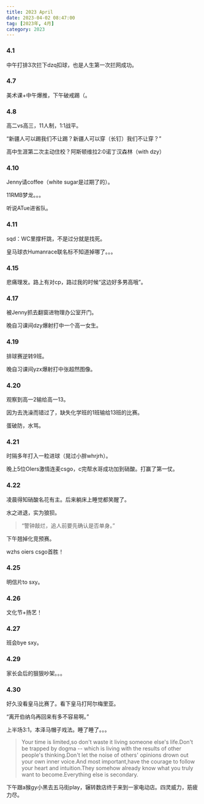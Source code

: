 ```yaml
---
title: 2023 April
date: 2023-04-02 08:47:00
tag: [2023年, 4月]
category: 2023
---
```


### 4.1

中午打排3次拦下dzq扣球，也是人生第一次拦网成功。

### 4.7

美术课+中午爆推，下午破戒踢（。

### 4.8

高二vs高三，11人制，1:1战平。

“新疆人可以踢我们不让踢？新疆人可以穿（长钉）我们不让穿？”

高中生涯第二次主动住校？阿斯顿维拉2:0诺丁汉森林（with dzy）

### 4.10

Jenny请coffee（white sugar是过期了的）。

11RMB梦龙。。。

听说ATue进省队。

### 4.11

sqd：WC里撑杆跳，不是过分就是找死。

皇马球衣Humanrace联名标不知道掉哪了。。。

### 4.15

悲痛理发。路上有对cp，路过我的时候“这边好多男高哦”。

### 4.17

被Jenny抓去翻窗进物理办公室开门。

晚自习课间dzy爆射打中一个高一女生。

### 4.19

排球赛逆转9班。

晚自习课间yzx爆射打中张超然图像。

### 4.20

观察到高一2输给高一13。

因为去洗澡而错过了，缺失化学班的1班输给13班的比赛。

蛋破防，水骂。

### 4.21

时隔多年打入一粒进球（晃过小胖whrjrh）。

晚上5位OIers激情连麦csgo，c完帮水哥成功加到硝酸。打赢了第一仗。

### 4.22

凌晨得知硝酸名花有主。后来躺床上睡觉都笑醒了。

水之进退，实为狼狈。

> “警钟敲烂，追人前要先确认是否单身。”

下午翘掉化竞预赛。

wzhs oiers csgo首胜！

### 4.25

明信片to sxy。

### 4.26

文化节+扬艺！

### 4.27

班会bye sxy。

### 4.29

家长会后的狠狠吵架。。。

### 4.30

好久没看皇马比赛了。看下皇马打阿尔梅里亚。

“离开伯纳乌再回来有多不容易啊。”

上半场3:1，本泽马帽子戏法。睡了睡了。。。

> Your time is limited,so don't waste it living someone else's life.Don't be trapped by dogma -- which is living with the results of other people's thinking.Don't let the noise of others' opinions drown out your own inner voice.And most important,have the courage to follow your heart and intuition.They somehow already know what you truly want to become.Everything else is secondary.

下午跟a猴gy小黑去五马街play，辗转数店终于来到一家电动店。四灵威力，筋疲力尽。